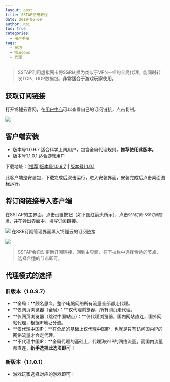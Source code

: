 ```yaml
---
layout: post
title: SSTAP使用教程
date: 2019-06-09
author: Koi
toc: true
categories: 
  - 用户手册
tags:
  - 技巧
  - Windows
  - 代理
---
```



> SSTAP利用虚拟网卡将SSR转换为类似于VPN一样的全局代理，能同时转发TCP、UDP数据包。**非常适合于游戏玩家使用。**


## 获取订阅链接

打开锦鲤云官网，在[用户中心](https://ssr.koicloud.pw/user)可以查看自己的订阅链接，点击复制。

![](https://i.loli.net/2019/12/06/Zk9nJLopcsRfCWA.png)

## 客户端安装

* 版本号1.0.9.7  适合科学上网用户，包含全局代理规则，**推荐使用此版本。**
* 版本号1.1.0.1  适合游戏用户

下载地址：[\[推荐\]版本号1.0.9.7](https://yun-1256050155.cos.ap-beijing.myqcloud.com/ssr/%28%E6%8E%A8%E8%8D%90%29SSTap-beta-setup-1.0.9.7.exe.7z) \|  [版本号1.1.0.1](https://yun-1256050155.cos.ap-beijing.myqcloud.com/ssr/SSTap-beta-setup-1.1.0.1.exe.7z)

此客户端是安装包，下载完成后双击运行，进入安装界面，安装完成后点击桌面图标运行。

## 将订阅链接导入客户端

在SSTAP的主界面，点击设置按钮（如下图红箭头所示），点击`SSR订阅`-`SSR订阅管理`，并在弹出界面中，填写订阅链接。

![](https://i.loli.net/2019/12/06/a43NMifp8vZoGuS.png)
在SSR订阅管理界面填入锦鲤云的订阅链接

![](https://i.loli.net/2019/12/06/SsI4n2pb1BH3f6G.png)
>SSTAP会自动更新订阅链接，回到主界面，在下拉栏中选择合适的节点，选择合适的节点即可。




## 代理模式的选择

### 旧版本（1.0.9.7）

* **全局：**顾名思义，整个电脑网络所有流量全部都走代理。
* **仅网页浏览器（全局）：**仅代理浏览器，所有网页走代理。
* **仅网页浏览器（跳过中国站点）：**仅代理浏览器，国内网站直连，国外网站代理，根据IP地址分流。
* **仅代理中国IP：**在全局的基础上仅代理中国IP，也就是只有访问国内IP的网络流量才会走代理。
* **不代理中国IP：**全局代理的基础上，代理海外IP的网络流量，而国内流量都直连，**新手选择此选项即可！**

### 新版本（1.1.0.1）

* 游戏玩家选择对应的游戏即可！


